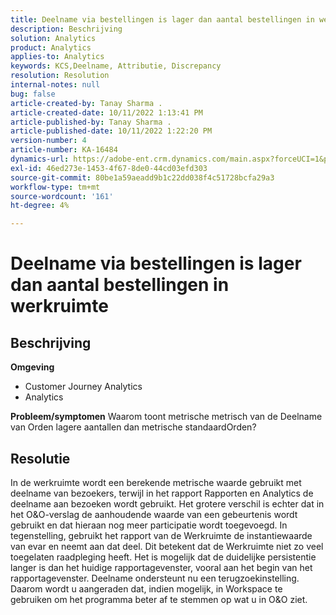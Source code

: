 ```yaml
---
title: Deelname via bestellingen is lager dan aantal bestellingen in werkruimte
description: Beschrijving
solution: Analytics
product: Analytics
applies-to: Analytics
keywords: KCS,Deelname, Attributie, Discrepancy
resolution: Resolution
internal-notes: null
bug: false
article-created-by: Tanay Sharma .
article-created-date: 10/11/2022 1:13:41 PM
article-published-by: Tanay Sharma .
article-published-date: 10/11/2022 1:22:20 PM
version-number: 4
article-number: KA-16484
dynamics-url: https://adobe-ent.crm.dynamics.com/main.aspx?forceUCI=1&pagetype=entityrecord&etn=knowledgearticle&id=0e9ddf82-6649-ed11-bba2-0022480868ff
exl-id: 46ed273e-1453-4f67-8de0-44cd03efd303
source-git-commit: 80be1a59aeadd9b1c22dd038f4c51728bcfa29a3
workflow-type: tm+mt
source-wordcount: '161'
ht-degree: 4%

---
```


# Deelname via bestellingen is lager dan aantal bestellingen in werkruimte

## Beschrijving

<b>Omgeving</b>
- Customer Journey Analytics
- Analytics



<b>Probleem/symptomen</b>
Waarom toont metrische metrisch van de Deelname van Orden lagere aantallen dan metrische standaardOrden?


## Resolutie


In de werkruimte wordt een berekende metrische waarde gebruikt met deelname van bezoekers, terwijl in het rapport Rapporten en Analytics de deelname aan bezoeken wordt gebruikt. Het grotere verschil is echter dat in het O&amp;O-verslag de aanhoudende waarde van een gebeurtenis wordt gebruikt en dat hieraan nog meer participatie wordt toegevoegd. In tegenstelling, gebruikt het rapport van de Werkruimte de instantiewaarde van evar en neemt aan dat deel. Dit betekent dat de Werkruimte niet zo veel toegelaten raadpleging heeft. Het is mogelijk dat de duidelijke persistentie langer is dan het huidige rapportagevenster, vooral aan het begin van het rapportagevenster. Deelname ondersteunt nu een terugzoekinstelling. Daarom wordt u aangeraden dat, indien mogelijk, in Workspace te gebruiken om het programma beter af te stemmen op wat u in O&amp;O ziet.
